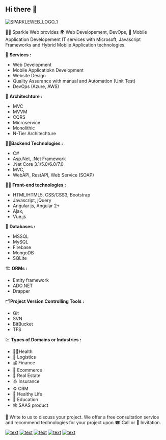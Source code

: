 ## Hi there 👋

![SPARKLEWEB_LOGO_1](https://github.com/sparklewebdev/.github/assets/17885481/f48bafcd-cf26-4b6d-8cb5-a069eb7964f0)

🙋‍♀️ Sparkle Web provides 🌍 Web Developement, DevOps, 📳 Mobile Application Developement IT services with Microsoft, Javascript Frameworks and Hybrid Mobile Application technologies.

🌈 **Services :** 
- Web Development
- Mobile Applicatiokn Development
- Website Design
- Quality Assurance with manual and Automation (Unit Test)
- DevOps (Azure, AWS)

🧱 **Architechture :**
- MVC
- MVVM
- CQRS
- Microservice
- Monolithic
- N-Tier Architechture

🧑‍💻**Backend Technologies :**
- C#
- Asp.Net, .Net Framework
- .Net Core 3.1/5.0/6.0/7.0
- MVC,
- WebAPI, RestAPI, Web Service (SOAP)

🧑‍💻 **Front-end technologies :**
- HTML/HTML5, CSS/CSS3, Bootstrap
- Javascript, jQuery
- Angular js, Angular 2+
- Ajax,
- Vue.js

🛅 **Databases :**
- MSSQL
- MySQL
- Firebase
- MongoDB
- SQLite

🏗️ **ORMs :**
- Entity framework
- ADO.NET
- Drapper

🗂️**Project Version Controlling Tools :**
- Git
- SVN
- BitBucket
- TFS

💹 **Types of Domains or Industries :**
- 🧑‍⚕️Health
- 🧊 Logistics
- 💰 Finance
- 🛒 Ecommerce
- 👷 Real Estate
- 🩸 Insurance
- ⚙️ CRM
- 🏃 Healthy Life
- 📒 Education
- 🕸️ SAAS product

📝 Write to us to discuss your project. We offer a free consultation service and recommend technologies for your project upon ☎ Call or 💬 Invitation.

[![text](https://img.shields.io/badge/LinkedIn-0077B5?style=for-the-badge&logo=linkedin&logoColor=white)](https://www.linkedin.com/company/65592950/admin/feed/posts/)
[![text](https://img.shields.io/badge/-Email-%23333?style=for-the-badge&logo=gmail&logoColor=white)](mailto:info@sparkleweb.in)
[![text](https://img.shields.io/badge/-Facebook-4267B2?style=for-the-badge&logo=instagram&logoColor=white)](https://www.facebook.com/SparkleWebs)
[![text](https://img.shields.io/badge/-Instagram-%23E4405F?style=for-the-badge&logo=instagram&logoColor=white)](https://www.instagram.com/sparkleweb/)
[![text](https://img.shields.io/badge/-Twitter-4267B2?style=for-the-badge&logo=twitter&logoColor=white)](https://twitter.com/sparklewebdevs)


